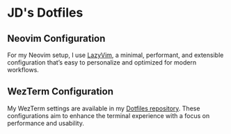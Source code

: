 # JD's Dotfiles

## Neovim Configuration

For my Neovim setup, I use [LazyVim](https://github.com/LazyVim/LazyVim), a minimal, performant, and extensible configuration that’s easy to personalize and optimized for modern workflows.

## WezTerm Configuration

My WezTerm settings are available in my [Dotfiles repository](https://github.com/binbingoloo/.dotfiles). These configurations aim to enhance the terminal experience with a focus on performance and usability.
